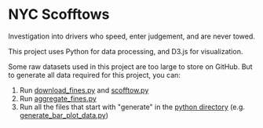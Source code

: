 # NYC Scofftows

Investigation into drivers who speed, enter judgement, and are never towed. 

This project uses Python for data processing, and D3.js for visualization.

Some raw datasets used in this project are too large to store on GitHub. But to generate all data required for this project, you can:

1. Run [download_fines.py](https://github.com/m-cahana/nyc_towing/blob/main/data/python/download_fines.py) and [scofftow.py](https://github.com/m-cahana/nyc_towing/blob/main/data/python/scofftow.py)
2. Run [aggregate_fines.py](https://github.com/m-cahana/nyc_towing/blob/main/data/python/aggregate_fines.py)
3. Run all the files that start with "generate" in the [python directory](https://github.com/m-cahana/nyc_towing/tree/main/data/python) (e.g. [generate_bar_plot_data.py](https://github.com/m-cahana/nyc_towing/blob/main/data/python/generate_bar_plot_data.py))


